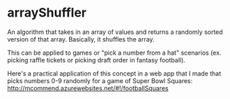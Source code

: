 # arrayShuffler

An algorithm that takes in an array of values and returns a randomly sorted version of that array.  Basically, it shuffles the array.

This can be applied to games or "pick a number from a hat" scenarios (ex. picking raffle tickets or picking draft order in fantasy football).

Here's a practical application of this concept in a web app that I made that picks numbers 0-9 randomly for a game of Super Bowl Squares:  http://mcommend.azurewebsites.net/#!/footballSquares

